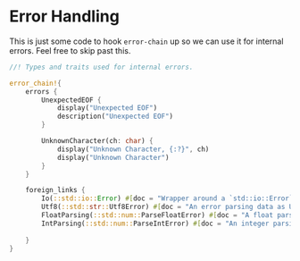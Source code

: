 # Error Handling

This is just some code to hook `error-chain` up so we can use it for internal
errors. Feel free to skip past this.


```rust
//! Types and traits used for internal errors.

error_chain!{
    errors {
        UnexpectedEOF {
            display("Unexpected EOF")
            description("Unexpected EOF")
        }

        UnknownCharacter(ch: char) {
            display("Unknown Character, {:?}", ch)
            display("Unknown Character")
        }
    }

    foreign_links {
        Io(::std::io::Error) #[doc = "Wrapper around a `std::io::Error`"];
        Utf8(::std::str::Utf8Error) #[doc = "An error parsing data as UTF-8"];
        FloatParsing(::std::num::ParseFloatError) #[doc = "A float parsing error"];
        IntParsing(::std::num::ParseIntError) #[doc = "An integer parsing error"];
        
    }
}
```